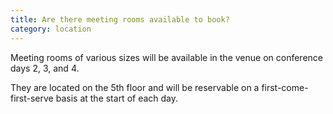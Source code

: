 ```yaml
---
title: Are there meeting rooms available to book?
category: location
---
```

Meeting rooms of various sizes will be available in the venue on conference days 2, 3, and 4. 

They are located on the 5th floor and will be reservable on a first-come-first-serve basis at the start of each day.